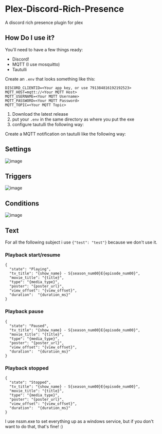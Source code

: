 # Plex-Discord-Rich-Presence
A discord rich presence plugin for plex

## How Do I use it?

You'll need to have a few things ready:

- Discord!
- MQTT (I use mosquitto)
- Tautulli
  
Create an `.env` that looks something like this:

```
DISCORD_CLIENTID=<Your app key, or use 791384816192192523>
MQTT_HOST=mqtt://<Your MQTT Host>
MQTT_USERNAME=<Your MQTT Username>
MQTT_PASSWORD=<Your MQTT Password>
MQTT_TOPIC=<Your MQTT Topic>
```

1. Download the latest release
2. put your `.env` in the same directory as where you put the exe
3. configure tautulli the following way:

Create a MQTT notification on tautulli like the following way:

## Settings
![image](https://github.com/SashaRyder/Plex-Discord-Rich-Presence/assets/8694395/20bf1aef-0b0e-4c8d-9fb2-dd01d8ebd28a)

## Triggers
![image](https://github.com/SashaRyder/Plex-Discord-Rich-Presence/assets/8694395/55da8314-ae5a-43b8-97d9-e2c8f71e368f)

## Conditions
![image](https://github.com/SashaRyder/Plex-Discord-Rich-Presence/assets/8694395/220c9175-e37a-41b5-9b78-aa04a0544ae6)

## Text

For all the following subject i use `{"test": "test"}` because we don't use it.

### Playback start/resume
```
{
  "state": "Playing",
  "tv_title": "{show_name} - S{season_num00}E{episode_num00}",
  "movie_title": "{title}",
  "type": "{media_type}",
  "poster": "{poster_url}",
  "view_offset": "{view_offset}",
  "duration":  "{duration_ms}"
}
```

### Playback pause
```
{
  "state": "Paused",
  "tv_title": "{show_name} - S{season_num00}E{episode_num00}",
  "movie_title": "{title}",
  "type": "{media_type}",
  "poster": "{poster_url}",
  "view_offset": "{view_offset}",
  "duration":  "{duration_ms}"
}
```

### Playback stopped
```
{
  "state": "Stopped",
  "tv_title": "{show_name} - S{season_num00}E{episode_num00}",
  "movie_title": "{title}",
  "type": "{media_type}",
  "poster": "{poster_url}",
  "view_offset": "{view_offset}",
  "duration":  "{duration_ms}"
}
```


I use nssm.exe to set everything up as a windows service, but if you don't want to do that, that's fine! :) 
